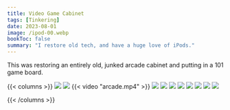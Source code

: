 ```yaml
---
title: Video Game Cabinet
tags: [Tinkering]
date: 2023-08-01
image: /ipod-00.webp
bookToc: false
summary: "I restore old tech, and have a huge love of iPods."
---
```


This was restoring an entirely old, junked arcade cabinet and putting in a 101 game board.

{{< columns >}}
![](/arcade-1.webp)
![](/arcade-2.webp)
{{< video "arcade.mp4" >}}
![](/arcade-3.webp)
![](/arcade-4.webp)
![](/arcade-5.webp)
![](/arcade-6.webp)
![](/arcade-7.webp)
![](/arcade-8.webp)
![](/arcade-9.webp)
![](/arcade-10.webp)

{{< /columns >}}